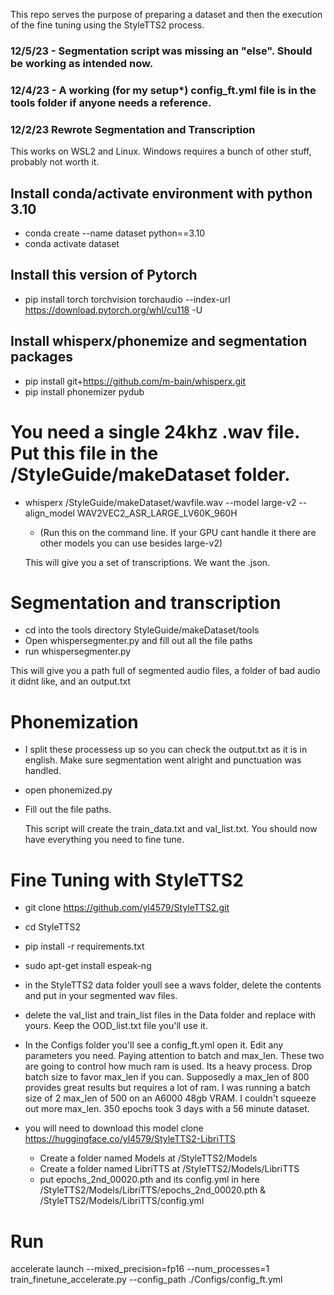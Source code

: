 This repo serves the purpose of preparing a dataset and then the execution of the fine tuning using the StyleTTS2 process.

### 12/5/23 - Segmentation script was missing an "else". Should be working as intended now.

### 12/4/23 - A working (for my setup*) config_ft.yml file is in the tools folder if anyone needs a reference. 

### 12/2/23 Rewrote Segmentation and Transcription

This works on WSL2 and Linux. Windows requires a bunch of other stuff, probably not worth it.

## Install conda/activate environment with python 3.10

- conda create --name dataset python==3.10
- conda activate dataset

## Install this version of Pytorch
- pip install torch torchvision torchaudio --index-url https://download.pytorch.org/whl/cu118 -U

## Install whisperx/phonemize and segmentation packages
- pip install git+https://github.com/m-bain/whisperx.git
- pip install phonemizer pydub


# You need a single 24khz .wav file. Put this file in the /StyleGuide/makeDataset folder.

- whisperx /StyleGuide/makeDataset/wavfile.wav --model large-v2 --align_model WAV2VEC2_ASR_LARGE_LV60K_960H
    - (Run this on the command line. If your GPU cant handle it there are other models you can use besides large-v2)

  This will give you a set of transcriptions. We want the .json.

# Segmentation and transcription

- cd into the tools directory StyleGuide/makeDataset/tools
- Open whispersegmenter.py and fill out all the file paths
- run whispersegmenter.py

This will give you a path full of segmented audio files, a folder of bad audio it didnt like, and an output.txt

# Phonemization

- I split these processess up so you can check the output.txt as it is in english. Make sure segmentation went alright and punctuation was handled.
- open phonemized.py
- Fill out the file paths.

  This script will create the train_data.txt and val_list.txt. You should now have everything you need to fine tune.

# Fine Tuning with StyleTTS2

- git clone https://github.com/yl4579/StyleTTS2.git
- cd StyleTTS2
- pip install -r requirements.txt
- sudo apt-get install espeak-ng

- in the StyleTTS2 data folder youll see a wavs folder, delete the contents and put in your segmented wav files.
- delete the val_list and train_list files in the Data folder and replace with yours. Keep the OOD_list.txt file you'll use it.
- In the Configs folder you'll see a config_ft.yml open it. Edit any parameters you need. Paying attention to batch and max_len. These two are going to control how much ram is used. Its a heavy process. Drop batch size to favor max_len if you can. Supposedly a max_len of 800 provides great results but requires a lot of ram. I was running a batch size of 2 max_len of 500 on an A6000 48gb VRAM. I couldn't squeeze out more max_len. 350 epochs took 3 days with a 56 minute dataset.

- you will need to download this model clone https://huggingface.co/yl4579/StyleTTS2-LibriTTS
    - Create a folder named Models at /StyleTTS2/Models
    - Create a folder named LibriTTS at /StyleTTS2/Models/LibriTTS     
    - put epochs_2nd_00020.pth and its config.yml in here /StyleTTS2/Models/LibriTTS/epochs_2nd_00020.pth & /StyleTTS2/Models/LibriTTS/config.yml

# Run
accelerate launch --mixed_precision=fp16 --num_processes=1 train_finetune_accelerate.py --config_path ./Configs/config_ft.yml

  
